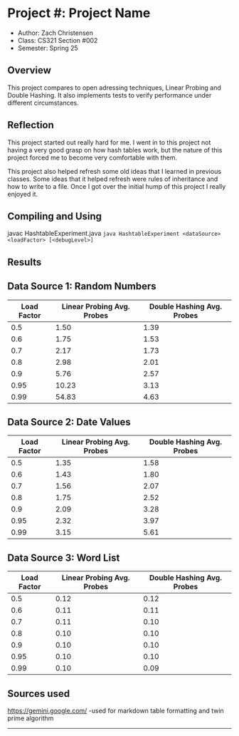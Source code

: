 # Project #: Project Name

* Author: Zach Christensen
* Class: CS321 Section #002
* Semester: Spring 25

## Overview

This project compares to open adressing techniques, Linear Probing and Double Hashing.
It also implements tests to verify performance under different circumstances.

## Reflection

This project started out really hard for me. I went in to this project
not having a very good grasp on how hash tables work, but the nature
of this project forced me to become very comfortable with them.

This project also helped refresh some old ideas that I learned in previous
classes. Some ideas that it helped refresh were rules of inheritance and 
how to write to a file. Once I got over the initial hump of this project
I really enjoyed it.

## Compiling and Using

javac HashtableExperiment.java
`java HashtableExperiment <dataSource> <loadFactor> [<debugLevel>]`

## Results 

## Data Source 1: Random Numbers

| Load Factor | Linear Probing Avg. Probes | Double Hashing Avg. Probes |
| ----------- | --------------------------- | --------------------------- |
| 0.5         | 1.50                        | 1.39                        |
| 0.6         | 1.75                        | 1.53                        |
| 0.7         | 2.17                        | 1.73                        |
| 0.8         | 2.98                        | 2.01                        |
| 0.9         | 5.76                        | 2.57                        |
| 0.95        | 10.23                       | 3.13                        |
| 0.99        | 54.83                       | 4.63                        |

## Data Source 2: Date Values

| Load Factor | Linear Probing Avg. Probes | Double Hashing Avg. Probes |
| ----------- | --------------------------- | --------------------------- |
| 0.5         | 1.35                        | 1.58                        |
| 0.6         | 1.43                        | 1.80                        |
| 0.7         | 1.56                        | 2.07                        |
| 0.8         | 1.75                        | 2.52                        |
| 0.9         | 2.09                        | 3.28                        |
| 0.95        | 2.32                        | 3.97                        |
| 0.99        | 3.15                        | 5.61                        |

## Data Source 3: Word List

| Load Factor | Linear Probing Avg. Probes | Double Hashing Avg. Probes |
| ----------- | --------------------------- | --------------------------- |
| 0.5         | 0.12                        | 0.12                        |
| 0.6         | 0.11                        | 0.11                        |
| 0.7         | 0.11                        | 0.10                        |
| 0.8         | 0.10                        | 0.10                        |
| 0.9         | 0.10                        | 0.10                        |
| 0.95        | 0.10                        | 0.10                        |
| 0.99        | 0.10                        | 0.09                        |

## Sources used

https://gemini.google.com/
-used for markdown table formatting and twin prime algorithm

----------

